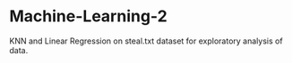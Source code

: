 # Machine-Learning-2
KNN and Linear Regression on steal.txt dataset for exploratory analysis of data. 
